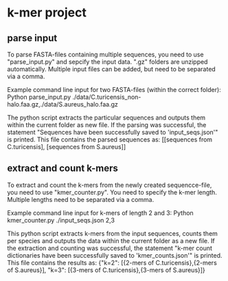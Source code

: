 # k-mer project
## parse input
To parse FASTA-files containing multiple sequences, you need to use "parse_input.py" and sepcify the input data. ".gz" folders are unzipped automatically. Multiple input files can be added, but need to be separated via a comma.

Example command line input for two FASTA-files (within the correct folder):
Python parse_input.py ./data/C.turicensis_non-halo.faa.gz,./data/S.aureus_halo.faa.gz

The python script extracts the particular sequences and outputs them within the current folder as new file. If the parsing was successful, the statement "Sequences have been successfully saved to 'input_seqs.json'" is printed. This file contains the parsed sequences as:
\[[sequences from C.turicensis], [sequences from S.aureus]]

## extract and count k-mers
To extract and count the k-mers from the newly created sequencce-file, you need to use "kmer_counter.py". You need to specify the k-mer length. Multiple lengths need to be separated via a comma.

Example command line input for k-mers of length 2 and 3:
Python kmer_counter.py ./input_seqs.json 2,3

This python script extracts k-mers from the input sequences, counts them per species and outputs the data within the current folder as a new file. If the extraction and counting was successful, the statement "k-mer count dictionaries have been successfully saved to 'kmer_counts.json'" is printed. This file contains the results as:
{"k=2": [{2-mers of C.turicensis},{2-mers of S.aureus}], "k=3": [{3-mers of C.turicensis},{3-mers of S.aureus}]}

